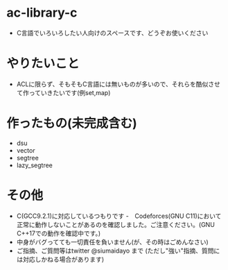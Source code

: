 # ac-library-c

- C言語でいろいろしたい人向けのスペースです、どうぞお使いください

# やりたいこと

- ACLに限らず、そもそもC言語には無いものが多いので、それらを酷似させて作っていきたいです(例set,map)

# 作ったもの(未完成含む)

- dsu
- vector
- segtree
- lazy_segtree


# その他

- C(GCC9.2.1)に対応しているつもりです
  -　Codeforces(GNU C11)において正常に動作しないことがあるのを確認しました。ご注意ください。(GNU　C++17での動作を確認中です。) 
- 中身がバグってても一切責任を負いません(が、その時はごめんなさい)
- ご指摘、ご質問等はtwitter @siumaidayo まで (ただし"強い"指摘、質問には対応しかねる場合があります)
